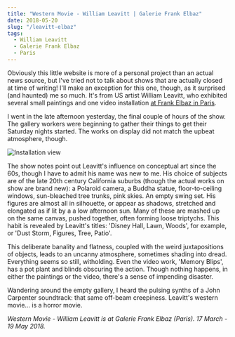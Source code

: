 ```yaml
---
title: "Western Movie - William Leavitt | Galerie Frank Elbaz"
date: 2018-05-20
slug: "/leavitt-elbaz"
tags:
  - William Leavitt
  - Galerie Frank Elbaz
  - Paris
---
```


Obviously this little website is more of a personal project than an actual news source, but I've tried not to talk about shows that are actually closed at time of writing! I'll make an exception for this one, though, as it surprised (and haunted) me so much. It's from US artist William Leavitt, who exhibited several small paintings and one video installation [at Frank Elbaz in Paris](https://www.galeriefrankelbaz.com/408/william-leavitt-galerie-frank-elbaz).

I went in the late afternoon yesterday, the final couple of hours of the show. The gallery workers were beginning to gather their things to get their Saturday nights started. The works on display did not match the upbeat atmosphere, though.

![Installation view](/leavitt-elbaz.jpg)

The show notes point out Leavitt's influence on conceptual art since the 60s, though I have to admit his name was new to me. His choice of subjects are of the late 20th century California suburbs (though the actual works on show are brand new): a Polaroid camera, a Buddha statue, floor-to-ceiling windows, sun-bleached tree trunks, pink skies. An empty swing set. His figures are almost all in silhouette, or appear as shadows, stretched and elongated as if lit by a a low afternoon sun. Many of these are mashed up on the same canvas, pushed together, often forming loose triptychs. This habit is revealed by Leavitt's titles: 'Disney Hall, Lawn, Woods', for example, or 'Dust Storm, Figures, Tree, Patio'.

This deliberate banality and flatness, coupled with the weird juxtapositions of objects, leads to an uncanny atmosphere, sometimes shading into dread. Everything seems so still, witholding. Even the video work, 'Memory Blips',  has a pot plant and blinds obscuring the action. Though nothing happens, in either the paintings or the video, there's a sense of impending disaster.

Wandering around the empty gallery, I heard the pulsing synths of a John Carpenter soundtrack: that same off-beam creepiness. Leavitt's western movie... is a horror movie.

*Western Movie - William Leavitt is at Galerie Frank Elbaz (Paris). 17 March - 19 May 2018.*

